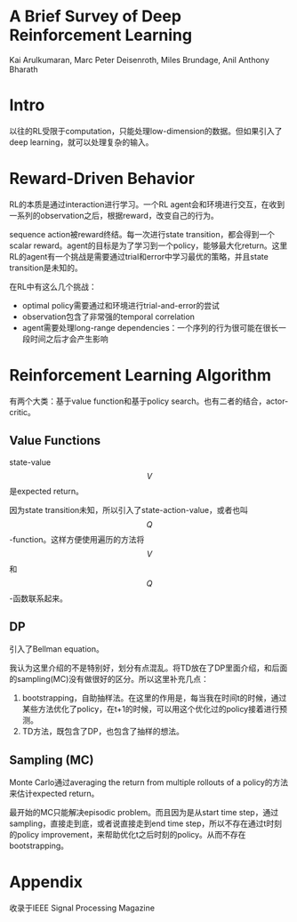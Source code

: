 # A Brief Survey of Deep Reinforcement Learning

Kai Arulkumaran, Marc Peter Deisenroth, Miles Brundage, Anil Anthony Bharath

# Intro

以往的RL受限于computation，只能处理low-dimension的数据。但如果引入了deep learning，就可以处理复杂的输入。

# Reward-Driven Behavior

RL的本质是通过interaction进行学习。一个RL agent会和环境进行交互，在收到一系列的observation之后，根据reward，改变自己的行为。

sequence action被reward终结。每一次进行state transition，都会得到一个scalar reward。agent的目标是为了学习到一个policy，能够最大化return。这里RL的agent有一个挑战是需要通过trial和error中学习最优的策略，并且state transition是未知的。

在RL中有这么几个挑战：

+ optimal policy需要通过和环境进行trial-and-error的尝试
+ observation包含了非常强的temporal correlation
+ agent需要处理long-range dependencies：一个序列的行为很可能在很长一段时间之后才会产生影响


# Reinforcement Learning Algorithm

有两个大类：基于value function和基于policy search。也有二者的结合，actor-critic。

## Value Functions

state-value $$V$$是expected return。

因为state transition未知，所以引入了state-action-value，或者也叫$$Q$$-function。这样方便使用遍历的方法将$$V$$和$$Q$$-函数联系起来。

## DP

引入了Bellman equation。

我认为这里介绍的不是特别好，划分有点混乱。将TD放在了DP里面介绍，和后面的sampling(MC)没有做很好的区分。所以这里补充几点：

1. bootstrapping，自助抽样法。在这里的作用是，每当我在时间t的时候，通过某些方法优化了policy，在t+1的时候，可以用这个优化过的policy接着进行预测。
2. TD方法，既包含了DP，也包含了抽样的想法。

## Sampling (MC)

Monte Carlo通过averaging the return from multiple rollouts of a policy的方法来估计expected return。

最开始的MC只能解决episodic problem。而且因为是从start time step，通过sampling，直接走到底，或者说直接走到end time step，所以不存在通过t时刻的policy improvement，来帮助优化t之后时刻的policy。从而不存在bootstrapping。

# Appendix

收录于IEEE Signal Processing Magazine